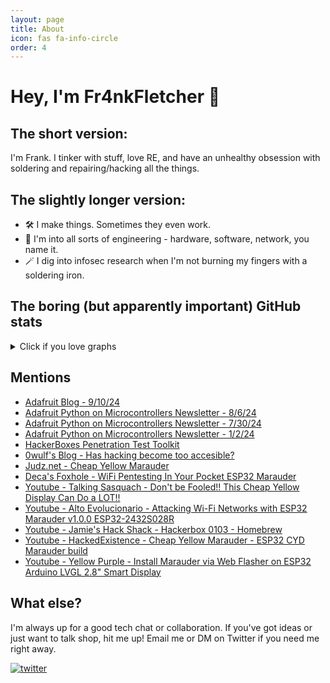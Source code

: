 ```yaml
---
layout: page
title: About
icon: fas fa-info-circle
order: 4
---
```

# Hey, I'm Fr4nkFletcher 🐲

## The short version:
I'm Frank. I tinker with stuff, love RE, and have an unhealthy obsession with soldering and repairing/hacking all the things.

## The slightly longer version:
- 🛠 I make things. Sometimes they even work.
- 🔮 I'm into all sorts of engineering - hardware, software, network, you name it.
- 🪄 I dig into infosec research when I'm not burning my fingers with a soldering iron.

## The boring (but apparently important) GitHub stats

<details>
  <summary>Click if you love graphs</summary>
  <p align="left">
    <img src="http://github-profile-summary-cards.vercel.app/api/cards/profile-details?username=Fr4nkFletcher&theme=transparent" />
    <img src="https://github-readme-streak-stats.herokuapp.com/?user=Fr4nkFletcher&hide_border=true&card_width=338&theme=transparent" />
    <img src="http://github-profile-summary-cards.vercel.app/api/cards/stats?username=Fr4nkFletcher&theme=transparent" />
  </p>
</details>

## Mentions

 - [Adafruit Blog - 9/10/24](https://blog.adafruit.com/2024/09/10/cheap-yellow-display-web-flasher/)
 - [Adafruit Python on Microcontrollers Newsletter - 8/6/24](https://blog.adafruit.com/2024/08/06/icymi-python-on-microcontrollers-newsletter-circuitpython-day-2024-a-micropython-computer-and-much-more-circuitpython-python-micropython-icymi-raspberry_pi/#:~:text=An%20Adafruit%20Matrix%20Portal%20weather%20station)
 - [Adafruit Python on Microcontrollers Newsletter - 7/30/24](https://blog.adafruit.com/2024/07/30/icymi-python-on-microcontrollers-newsletter-arduino-turns-to-zephyr-projects-galore-and-more-circuitpython-python-micropython-icymi-raspberry_pi/#:~:text=An%20Adafruit%20MatrixPortal%20M4%20project%20to%20display%20scrolling%20text%20on%20an%20LED%20matrix%20with%20messages%20fetched%20from%20a%20Telegram%20bot)
 - [Adafruit Python on Microcontrollers Newsletter - 1/2/24](https://blog.adafruit.com/2024/01/02/icymi-python-on-microcontrollers-newsletter-micropython-v1-22-0-is-out-freertos-adds-multiprocessing-and-much-more-circuitpython-python-micropython-icymi-raspberry_pi/#:~:text=Using%20an%20Adafruit%20ItsyBitsy%20M4%20with%20CircuitPython%20and%20Microsoft's%20MakeCode)
  - [HackerBoxes Penetration Test Toolkit](https://hackerboxes.com/collections/workshops/products/penetration-test-toolkit#:~:text=CYD%20Marauder)
  - [0wulf's Blog - Has hacking become too accesible?](https://0wulf.github.io/blog/esp32marauder.html)
  - [Judz.net - Cheap Yellow Marauder](https://judz.net/wifi_security/2024/04/16/CheapYellowDisplay.html)
  - [Deca's Foxhole - WiFi Pentesting In Your Pocket ESP32 Marauder](https://decasfoxhole.wordpress.com/2024/04/14/wifi-pentesting-in-your-pocket-esp32-marauder/)
  - [Youtube - Talking Sasquach - Don't be Fooled!! This Cheap Yellow Display Can Do a LOT!!](https://www.youtube.com/watch?v=PsqMCoCTgTg)
  - [Youtube - Alto Evolucionario - Attacking Wi-Fi Networks with ESP32 Marauder v1.0.0 ESP32-2432S028R](https://www.youtube.com/watch?v=v-NNOx5yRyc)
  - [Youtube - Jamie's Hack Shack - Hackerbox 0103 - Homebrew](https://www.youtube.com/watch?v=K2wxa3htl7M&t=849s)
  - [Youtube - HackedExistence - Cheap Yellow Marauder - ESP32 CYD Marauder build](https://www.youtube.com/watch?v=0xVrZQx4MY4&t=542s)
  -  [Youtube - Yellow Purple - Install Marauder via Web Flasher on ESP32 Arduino LVGL 2.8" Smart Display](https://www.youtube.com/watch?v=yKMXvlgTzNM)
## What else?

I'm always up for a good tech chat or collaboration. If you've got ideas or just want to talk shop, hit me up! Email me or DM on Twitter if you need me right away.

[![twitter](https://img.shields.io/badge/follow-Fr4nkFletcher-blue?style=flat&logo=Twitter)](https://twitter.com/Fr4nkFletcher)




